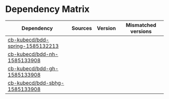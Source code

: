 # Dependency Matrix

Dependency | Sources | Version | Mismatched versions
---------- | ------- | ------- | -------------------
[cb-kubecd/bdd-spring-1585132213](https://github.com/cb-kubecd/bdd-spring-1585132213.git) |  | []() | 
[cb-kubecd/bdd-nh-1585133908](https://github.com/cb-kubecd/bdd-nh-1585133908.git) |  | []() | 
[cb-kubecd/bdd-gh-1585133908](https://github.com/cb-kubecd/bdd-gh-1585133908.git) |  | []() | 
[cb-kubecd/bdd-sbhg-1585133908](https://github.com/cb-kubecd/bdd-sbhg-1585133908.git) |  | []() | 
